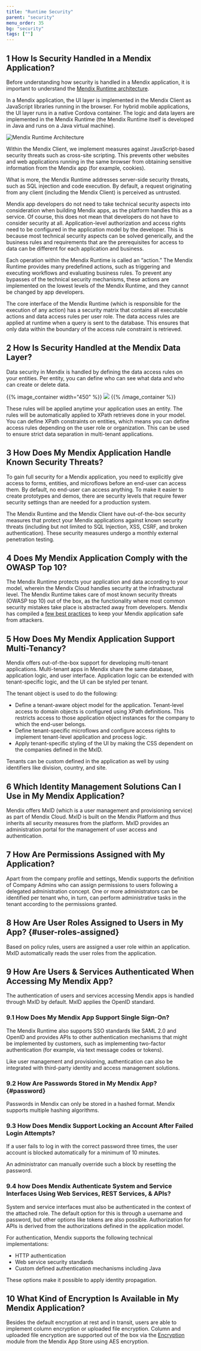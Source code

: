 ```yaml
---
title: "Runtime Security"
parent: "security"
menu_order: 35
bg: "security"
tags: [""]
---
```


## 1 How Is Security Handled in a Mendix Application?

Before understanding how security is handled in a Mendix application, it is important to understand the [Mendix Runtime architecture](architecture-principles#runtime).

In a Mendix application, the UI layer is implemented in the Mendix Client as JavaScript libraries running in the browser. For hybrid mobile applications, the UI layer runs in a native Cordova container. The logic and data layers are implemented in the Mendix Runtime (the Mendix Runtime itself is developed in Java and runs on a Java virtual machine).

![Mendix Runtime Architecture](attachments/figure-1-mendix-runtime-architecture.png)

Within the Mendix Client, we implement measures against JavaScript-based security threats such as cross-site scripting. This prevents other websites and web applications running in the same browser from obtaining sensitive information from the Mendix app (for example, cookies).

What is more, the Mendix Runtime addresses server-side security threats, such as SQL injection and code execution. By default, a request originating from any client (including the Mendix Client) is perceived as untrusted.

Mendix app developers do not need to take technical security aspects into consideration when building Mendix apps, as the platform handles this as a service. Of course, this does not mean that developers do not have to consider security at all. Application-level authorization and access rights need to be configured in the application model by the developer. This is because most technical security aspects can be solved generically, and the business rules and requirements that are the prerequisites for access to data can be different for each application and business.

Each operation within the Mendix Runtime is called an “action.” The Mendix Runtime provides many predefined actions, such as triggering and executing workflows and evaluating business rules. To prevent any bypasses of the technical security mechanisms, these actions are implemented on the lowest levels of the Mendix Runtime, and they cannot be changed by app developers.

The core interface of the Mendix Runtime (which is responsible for the execution of any action) has a security matrix that contains all executable actions and data access rules per user role. The data access rules are applied at runtime when a query is sent to the database. This ensures that only data within the boundary of the access rule constraint is retrieved.

## 2 How Is Security Handled at the Mendix Data Layer?

Data security in Mendix is handled by defining the data access rules on your entities. Per entity, you can define who can see what data and who can create or delete data.

{{% image_container width="450" %}}
![](attachments/entity_access_rules.png)
{{% /image_container %}}

These rules will be applied anytime your application uses an entity. The rules will be automatically applied to XPath retrieves done in your model. You can define XPath constraints on entities, which means you can define access rules depending on the user role or organization. This can be used to ensure strict data separation in multi-tenant applications.

## 3 How Does My Mendix Application Handle Known Security Threats?

To gain full security for a Mendix application, you need to explicitly give access to forms, entities, and microflows before an end-user can access them. By default, no end-user can access anything. To make it easier to create prototypes and demos, there are security levels that require fewer security settings than are needed for a production system.

The Mendix Runtime and the Mendix Client have out-of-the-box security measures that protect your Mendix applications against known security threats (including but not limited to SQL Injection, XSS, CSRF, and broken authentication). These security measures undergo a monthly external penetration testing.

## 4 Does My Mendix Application Comply with the OWASP Top 10?

The Mendix Runtime protects your application and data according to your model, wherein the Mendix Cloud handles security at the infrastructural level. The Mendix Runtime takes care of most known security threats (OWASP top 10) out of the box, as the functionality where most common security mistakes take place is abstracted away from developers. Mendix has compiled a [few best practices](https://docs.mendix.com/howtogeneral/bestpractices/best-practices-security-and-improvements-for-mendix-applications) to keep your Mendix application safe from attackers.

## 5 How Does My Mendix Application Support Multi-Tenancy?

Mendix offers out-of-the-box support for developing multi-tenant applications. Multi-tenant apps in Mendix share the same database, application logic, and user interface. Application logic can be extended with tenant-specific logic, and the UI can be styled per tenant.

The tenant object is used to do the following:

* Define a tenant-aware object model for the application. Tenant-level access to domain objects is configured using XPath definitions. This restricts access to those application object instances for the company to which the end-user belongs.
* Define tenant-specific microflows and configure access rights to implement tenant-level application and process logic.
* Apply tenant-specific styling of the UI by making the CSS dependent on the companies defined in the MxID.

Tenants can be custom defined in the application as well by using identifiers like division, country, and site.

## 6 Which Identity Management Solutions Can I Use in My Mendix Application?

Mendix offers MxID (which is a user management and provisioning service) as part of Mendix Cloud. MxID is built on the Mendix Platform and thus inherits all security measures from the platform. MxID provides an administration portal for the management of user access and authentication.

## 7 How Are Permissions Assigned with My Application?

Apart from the company profile and settings, Mendix supports the definition of Company Admins who can assign permissions to users following a delegated administration concept. One or more administrators can be identified per tenant who, in turn, can perform administrative tasks in the tenant according to the permissions granted.

## 8 How Are User Roles Assigned to Users in My App? {#user-roles-assigned}

Based on policy rules, users are assigned a user role within an application. MxID automatically reads the user roles from the application.

## 9 How Are Users &  Services Authenticated When Accessing My Mendix App?

The authentication of users and services accessing Mendix apps is handled through MxID by default. MxID applies the OpenID standard.

### 9.1 How Does My Mendix App Support Single Sign-On?

The Mendix Runtime also supports SSO standards like SAML 2.0 and OpenID and provides APIs to other authentication mechanisms that might be implemented by customers, such as implementing two-factor authentication (for example, via text message codes or tokens).

Like user management and provisioning, authentication can also be integrated with third-party identity and access management solutions.

### 9.2 How Are Passwords Stored in My Mendix App? {#password}

Passwords in Mendix can only be stored in a hashed format. Mendix supports multiple hashing algorithms.

### 9.3 How Does Mendix Support Locking an Account After Failed Login Attempts?

If a user fails to log in with the correct password three times, the user account is blocked automatically for a minimum of 10 minutes.

An administrator can manually override such a block by resetting the password.

### 9.4 how Does Mendix Authenticate System and Service Interfaces Using Web Services, REST Services, & APIs?

System and service interfaces must also be authenticated in the context of the attached role. The default option for this is through a username and password, but other options like tokens are also possible. Authorization for APIs is derived from the authorizations defined in the application model.

For authentication, Mendix supports the following technical implementations:

* HTTP authentication
* Web service security standards
* Custom defined authentication mechanisms including Java

These options make it possible to apply identity propagation.

## 10 What Kind of Encryption Is Available in My Mendix Application?

Besides the default encryption at rest and in transit, users are able to implement column encryption or uploaded file encryption. Column and uploaded file encryption are supported out of the box via the [Encryption](https://appstore.home.mendix.com/link/app/1011/) module from the Mendix App Store using AES encryption.
